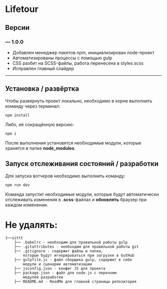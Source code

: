 # Lifetour

## Версии

### — 1.0.0

- Добавлен менеджер пакетов npm, инициализирован node-проект
- Автоматизированы процессы с помощью gulp
- CSS разбит на SCSS-файлы, работа перенесена в styles.scss
- Исправлен главный слайдер

---

## Установка / развёртка

Чтобы развернуть проект локально, необходимо в корне выполнить команду через терминал:

```
npm install
```

Либо, её сокращённую версию:

```
npm i
```

После выполнения установятся необходимые модули, которые хранятся в папке **node_modules**.

## Запуск отслеживания состояний / разработки

Для запуска вотчеров необходимо выполнить команду:

```
npm run dev
```

Команда запустит необходимые модули, которые будут автоматически отслеживать изменения в **.scss**-файлах и **обновлять** браузер при каждом изменении.

# Не удалять:

```
├──sittt
    ├── .babelrc - необходим для правильной работы gulp
    ├── .gitattributes - необходим для правильной работы git
    ├── .gitignore - содержит файлы и папки,
		которые будут игнорироваться при загрузке в GutHub
    ├── gulpfile.js - файл сборщика gulp, содержит в себе
		модули и сценарии автоматизации
    ├── jsconfig.json - конфиг JS для проекта
    ├── package.json - файл для node.js с перечнем
		модулей разработки
    ├── README.md - ReadMe для главной страницы репозитория
```

